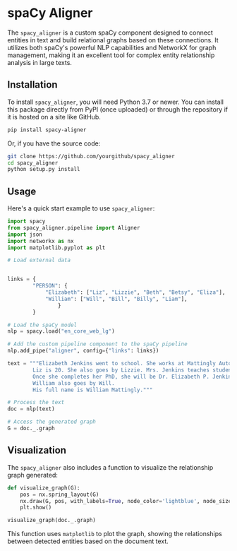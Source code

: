 # spaCy Aligner

The `spacy_aligner` is a custom spaCy component designed to connect entities in text and build relational graphs based on these connections. It utilizes both spaCy's powerful NLP capabilities and NetworkX for graph management, making it an excellent tool for complex entity relationship analysis in large texts.

## Installation

To install `spacy_aligner`, you will need Python 3.7 or newer. You can install this package directly from PyPI (once uploaded) or through the repository if it is hosted on a site like GitHub.

```bash
pip install spacy-aligner
```

Or, if you have the source code:

```bash
git clone https://github.com/yourgithub/spacy_aligner
cd spacy_aligner
python setup.py install
```

## Usage

Here's a quick start example to use `spacy_aligner`:

```python
import spacy
from spacy_aligner.pipeline import Aligner
import json
import networkx as nx
import matplotlib.pyplot as plt

# Load external data


links = {
        "PERSON": {
            "Elizabeth": ["Liz", "Lizzie", "Beth", "Betsy", "Eliza"],
            "William": ["Will", "Bill", "Billy", "Liam"],
                }
        }

# Load the spaCy model
nlp = spacy.load("en_core_web_lg")

# Add the custom pipeline component to the spaCy pipeline
nlp.add_pipe("aligner", config={"links": links})

text = """Elizabeth Jenkins went to school. She works at Mattingly Autoparts.
        Liz is 20. She also goes by Lizzie. Mrs. Jenkins teaches students.
        Once she completes her PhD, she will be Dr. Elizabeth P. Jenkins.
        William also goes by Will.
        His full name is William Mattingly."""

# Process the text
doc = nlp(text)

# Access the generated graph
G = doc._.graph
```

## Visualization

The `spacy_aligner` also includes a function to visualize the relationship graph generated:

```python
def visualize_graph(G):
    pos = nx.spring_layout(G)
    nx.draw(G, pos, with_labels=True, node_color='lightblue', node_size=500, edge_color='gray', linewidths=1, font_size=12)
    plt.show()

visualize_graph(doc._.graph)
```

This function uses `matplotlib` to plot the graph, showing the relationships between detected entities based on the document text.